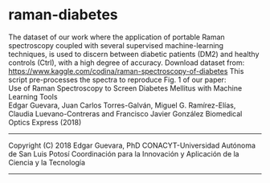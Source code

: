 # raman-diabetes
The dataset of our work where the application of portable Raman spectroscopy coupled with several supervised machine-learning techniques, is used to discern between diabetic patients (DM2) and healthy controls (Ctrl), with a high degree of accuracy. 
Download dataset from: https://www.kaggle.com/codina/raman-spectroscopy-of-diabetes
This script pre-processes the spectra to reproduce Fig. 1 of our paper:  
Use of Raman Spectroscopy to Screen Diabetes Mellitus with Machine Learning Tools  
Edgar Guevara, Juan Carlos Torres-Galván, Miguel G. Ramírez-Elías, Claudia Luevano-Contreras and Francisco Javier González 
Biomedical Optics Express (2018)
_______________________________________________________________________________ 
Copyright (C) 2018 Edgar Guevara, PhD 
CONACYT-Universidad Autónoma de San Luis Potosí 
Coordinación para la Innovación y Aplicación de la Ciencia y la Tecnología
_______________________________________________________________________________
